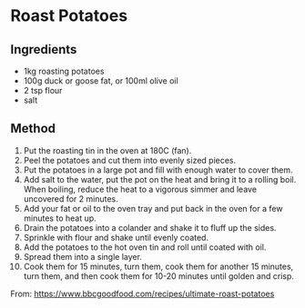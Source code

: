 # Roast Potatoes

## Ingredients

* 1kg roasting potatoes
* 100g duck or goose fat, or 100ml olive oil
* 2 tsp flour
* salt

## Method

1. Put the roasting tin in the oven at 180C (fan).
2. Peel the potatoes and cut them into evenly sized pieces.
3. Put the potatoes in a large pot and fill with enough water to cover them.
4. Add salt to the water, put the pot on the heat and bring it to a rolling boil. When boiling, reduce the heat to a vigorous simmer and leave uncovered for 2 minutes.
5. Add your fat or oil to the oven tray and put back in the oven for a few minutes to heat up.
6. Drain the potatoes into a colander and shake it to fluff up the sides.
7. Sprinkle with flour and shake until evenly coated.
8. Add the potatoes to the hot oven tin and roll until coated with oil.
9. Spread them into a single layer.
10. Cook them for 15 minutes, turn them, cook them for another 15 minutes, turn them, and then cook them for 10-20 minutes until golden and crisp.

From: https://www.bbcgoodfood.com/recipes/ultimate-roast-potatoes
